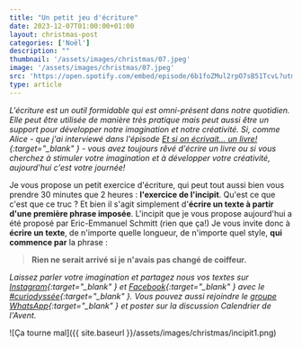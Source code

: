 ```yaml
---
title: "Un petit jeu d'écriture"
date: 2023-12-07T01:00:00+01:00
layout: christmas-post
categories: ['Noël']
description: ""
thumbnail: '/assets/images/christmas/07.jpeg'
image: '/assets/images/christmas/07.jpeg'
src: 'https://open.spotify.com/embed/episode/6b1foZMul2rpO7sB51TcvL?utm_source=generator'
type: article
---
```


_L'écriture est un outil formidable qui est omni-présent dans notre quotidien. Elle peut être utilisée de manière très pratique mais peut aussi être un support pour développer notre imagination et notre créativité. Si, comme Alice - que j'ai interviewé dans l'épisode [Et si on écrivait... un livre!](https://open.spotify.com/episode/6b1foZMul2rpO7sB51TcvL?si=105ed0efe17e402c){:target="\_blank" } - vous avez toujours rêvé d'écrire un livre ou si vous cherchez à stimuler votre imagination et à développer votre créativité, aujourd'hui c'est votre journée!_

Je vous propose un petit exercice d'écriture, qui peut tout aussi bien vous prendre 30 minutes que 2 heures : **l'exercice de l'incipit**. Qu'est ce que c'est que ce truc ? Et bien il s'agit simplement d'**écrire un texte à partir d'une première phrase imposée**. 
L'incipit que je vous propose aujourd'hui a été proposé par Eric-Emmanuel Schmitt (rien que ça!)
Je vous invite donc à **écrire un texte**, de n'importe quelle longueur, de n'importe quel style, **qui commence par** la phrase : 

>**Rien ne serait arrivé si je n'avais pas changé de coiffeur.**   

_Laissez parler votre imagination et partagez nous vos textes sur [Instagram](https://www.instagram.com/curiodyssee/){:target="\_blank" } et [Facebook](https://www.facebook.com/profile.php?id=100095299300100){:target="\_blank" } avec le [#curiodyssée](https://www.instagram.com/explore/tags/curiodyss%C3%A9e/){:target="\_blank" }. Vous pouvez aussi rejoindre le [groupe WhatsApp](https://chat.whatsapp.com/DpoZEthNJNf3GVLHsyHiG5){:target="\_blank" } et poster sur la discussion Calendrier de l'Avent._

![Ça tourne mal]({{ site.baseurl }}/assets/images/christmas/incipit1.png)